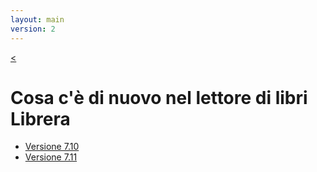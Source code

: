 ```yaml
---
layout: main
version: 2
---
```

[<](/wiki/it)

# Cosa c&#39;è di nuovo nel lettore di libri Librera

* [Versione 7.10](/wiki/what-is-new/7.10/it)
* [Versione 7.11](/wiki/what-is-new/7.11/it)


    

